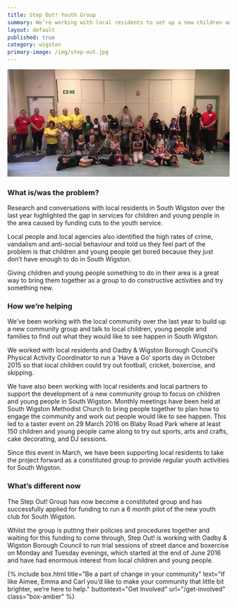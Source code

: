 ```yaml
---
title: Step Out! Youth Group
summary: We’re working with local residents to set up a new children and young people’s group providing youth club activities for South Wigston
layout: default
published: true
category: wigston
primary-image: /img/step-out.jpg
---
```


![Step Out Service Users](/img/step-out.jpg)

### What is/was the problem? 

Research and conversations with local residents in South Wigston over the last year highlighted the gap in services for children and young people in the area caused by funding cuts to the youth service.

Local people and local agencies also identified the high rates of crime, vandalism and anti-social behaviour and told us they feel part of the problem is that children and young people get bored because they just don’t have enough to do in South Wigston. 

Giving children and young people something to do in their area is a great way to bring them together as a group to do constructive activities and try something new.

### How we’re helping 

We’ve been working with the local community over the last year to build up a new community group and talk to local children, young people and families to find out what they would like to see happen in South Wigston.

We worked with local residents and Oadby & Wigston Borough Council’s Physical Activity Coordinator to run a ‘Have a Go’ sports day in October 2015 so that local children could try out football, cricket, boxercise, and skipping. 

We have also been working with local residents and local partners to support the development of a new community group to focus on children and young people in South Wigston. Monthly meetings have been held at South Wigston Methodist Church to bring people together to plan how to engage the community and work out people would like to see happen. This led to a taster event on 29 March 2016 on Blaby Road Park where at least 150 children and young people came along to try out sports, arts and crafts, cake decorating, and DJ sessions.

Since this event in March, we have been supporting local residents to take the project forward as a constituted group to provide regular youth activities for South Wigston.  

### What’s different now 

The Step Out! Group has now become a constituted group and has successfully applied for funding to run a 6 month pilot of the new youth club for South Wigston. 

Whilst the group is putting their policies and procedures together and waiting for this funding to come through, Step Out! is working with Oadby & Wigston Borough Council to run trial sessions of street dance and boxercise on Monday and Tuesday evenings, which started at the end of June 2016 and have had enormous interest from local children and young people.

{% include box.html title="Be a part of change in your community" text="If like Aimee, Emma and Carl you’d like to make your community that little bit brighter, we’re here to help." buttontext="Get Involved" url="/get-involved" class="box-amber"  %}


